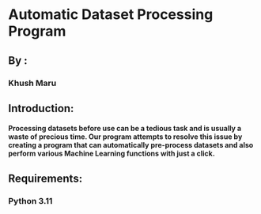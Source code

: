 # Automatic Dataset Processing Program

## By :
### Khush Maru

## Introduction:
#### Processing datasets before use can be a tedious task and is usually a waste of precious time. Our program attempts to resolve this issue by creating a program that can automatically pre-process datasets and also perform various Machine Learning functions with just a click.

## Requirements:
### Python 3.11
